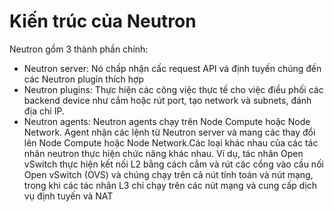 # Kiến trúc của Neutron
Neutron gồm 3 thành phần chính:
- Neutron server: Nó chấp nhận cấc request API và định tuyến chúng đến các Neutron plugin thích hợp
- Neutron plugins: Thực hiện các công việc thực tế cho việc điều phối các backend device như cắm hoặc rút port, tạo network và subnets, đánh địa chỉ IP.
- Neutron agents: Neutron agents chạy trên Node Compute hoặc Node Network. Agent nhận các lệnh từ Neutron server và mang các thay đổi lên Node Compute hoặc Node Network.Các loại khác nhau của các tác nhân neutron thực hiện chức năng khác nhau. Ví dụ, tác nhân Open vSwitch thực hiện kết nối L2 bằng cách cắm và rút các cổng vào cầu nối Open vSwitch (OVS) và chúng chạy trên cả nút tính toán và nút mạng, trong khi các tác nhân L3 chỉ chạy trên các nút mạng và cung cấp dịch vụ định tuyến và NAT
